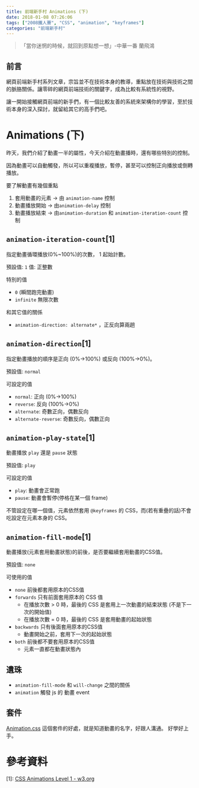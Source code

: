 ```yaml
---
title: 前端新手村 Animations (下)
date: 2018-01-08 07:26:06
tags: ["2008鐵人賽", "CSS", "animation", "keyframes"]
categories: "前端新手村"
---
```

> 「當你迷惘的時候，就回到原點想一想」-中華一番 蘭飛鴻

## 前言

網頁前端新手村系列文章，宗旨並不在技術本身的教導，重點放在技術與技術之間的脈胳關係。讓零碎的網頁前端技術的關鍵字，成為比較有系統性的視野。

讓一開始接觸網頁前端的新手們，有一個比較友善的系統來架構你的學習，至於技術本身的深入探討，就留給其它的高手們吧。

# Animations (下)

昨天，我們介紹了動畫一半的屬性，今天介紹在動畫播時，還有哪些特別的控制。

因為動畫可以自動觸發，所以可以重複播放，暫停，甚至可以控制正向播放或倒轉播放。

要了解動畫有幾個重點
1. 套用動畫的元素 → 由 `animation-name` 控制
2. 動畫播放開始 → 由`animation-delay` 控制
3. 動畫播放結束 → 由`animation-duration` 和 `animation-iteration-count` 控制

## `animation-iteration-count`[1]

指定動畫循環播放(0%~100%)的次數， 1 起始計數。

預設值: `1`
值: 正整數

特別的值
- `0` (瞬間跑完動畫)
- `infinite` 無限次數

和其它值的關係
- `animation-direction: alternate*` ，正反向算兩趟

## `animation-direction`[1]

指定動畫播放的順序是正向 (0%→100%) 或反向 (100%→0%)。

預設值: `normal`

可設定的值
- `normal`: 正向 (0%→100%)
- `reverse`: 反向 (100%→0%)
- `alternate`: 奇數正向，偶數反向
- `alternate-reverse`: 奇數反向，偶數正向

## `animation-play-state`[1]

動畫播放 `play` 還是 `pause` 狀態

預設值: `play`

可設定的值
- `play`: 動畫會正常跑
- `pause`: 動畫會暫停(停格在某一個 frame)

不管設定在哪一個值，元素依然套用 `@keyframes` 的 CSS，而(若有重疊的話)不會吃設定在元素本身的 CSS。

## `animation-fill-mode`[1]

動畫播放(元素套用動畫狀態)的前後，是否要繼續套用動畫的CSS值。

預設值: `none`

可使用的值
- `none` 前後都套用原本的CSS值
- `forwards` 只有前面套用原本的 CSS 值
    - 在播放次數 > 0 時，最後的 CSS 是套用上一次動畫的結束狀態 (不是下一次的開始值)
    - 在播放次數 = 0 時，最後的 CSS 是套用動畫的起始狀態
- `backwards` 只有後面套用原本的CSS值
    - 動畫開始之前，套用下一次的起始狀態
- `both` 前後都不要套用原本的CSS值
    - 元素一直都在動畫狀態內

## 遺珠
- `animation-fill-mode` 和 `will-change` 之間的關係
- `animation` 觸發 js 的 動畫 event

## 套件

[Animation.css](https://daneden.github.io/animate.css/)
這個套件的好處，就是知道動畫的名字，好跟人溝通。
好學好上手。

# 參考資料

[1]: [CSS Animations Level 1 - w3.org](https://www.w3.org/TR/css-animations-1/)
